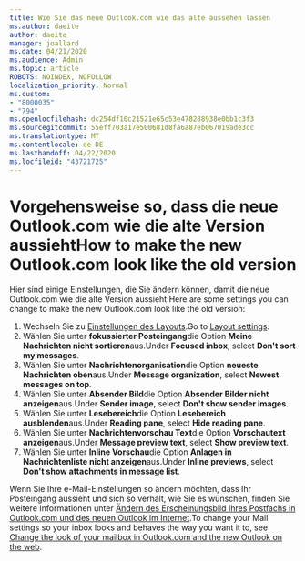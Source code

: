 ```yaml
---
title: Wie Sie das neue Outlook.com wie das alte aussehen lassen
ms.author: daeite
author: daeite
manager: joallard
ms.date: 04/21/2020
ms.audience: Admin
ms.topic: article
ROBOTS: NOINDEX, NOFOLLOW
localization_priority: Normal
ms.custom:
- "8000035"
- "794"
ms.openlocfilehash: dc254df10c21521e65c53e478288938e0bb1c3f3
ms.sourcegitcommit: 55eff703a17e500681d8fa6a87eb067019ade3cc
ms.translationtype: MT
ms.contentlocale: de-DE
ms.lasthandoff: 04/22/2020
ms.locfileid: "43721725"
---
```

# <a name="how-to-make-the-new-outlookcom-look-like-the-old-version"></a><span data-ttu-id="f7ccd-102">Vorgehensweise so, dass die neue Outlook.com wie die alte Version aussieht</span><span class="sxs-lookup"><span data-stu-id="f7ccd-102">How to make the new Outlook.com look like the old version</span></span>

<span data-ttu-id="f7ccd-103">Hier sind einige Einstellungen, die Sie ändern können, damit die neue Outlook.com wie die alte Version aussieht:</span><span class="sxs-lookup"><span data-stu-id="f7ccd-103">Here are some settings you can change to make the new Outlook.com look like the old version:</span></span>

1. <span data-ttu-id="f7ccd-104">Wechseln Sie zu [Einstellungen des Layouts](https://outlook.live.com/mail/options/mail/layout).</span><span class="sxs-lookup"><span data-stu-id="f7ccd-104">Go to [Layout settings](https://outlook.live.com/mail/options/mail/layout).</span></span>
1. <span data-ttu-id="f7ccd-105">Wählen Sie unter **fokussierter Posteingang**die Option **Meine Nachrichten nicht sortieren**aus.</span><span class="sxs-lookup"><span data-stu-id="f7ccd-105">Under **Focused inbox**, select **Don't sort my messages**.</span></span>
1. <span data-ttu-id="f7ccd-106">Wählen Sie unter **Nachrichtenorganisation**die Option **neueste Nachrichten oben**aus.</span><span class="sxs-lookup"><span data-stu-id="f7ccd-106">Under **Message organization**, select **Newest messages on top**.</span></span>
1. <span data-ttu-id="f7ccd-107">Wählen Sie unter **Absender Bild**die Option **Absender Bilder nicht anzeigen**aus.</span><span class="sxs-lookup"><span data-stu-id="f7ccd-107">Under **Sender image**, select **Don't show sender images**.</span></span>
1. <span data-ttu-id="f7ccd-108">Wählen Sie unter **Lesebereich**die Option **Lesebereich ausblenden**aus.</span><span class="sxs-lookup"><span data-stu-id="f7ccd-108">Under **Reading pane**, select **Hide reading pane**.</span></span>
1. <span data-ttu-id="f7ccd-109">Wählen Sie unter **Nachrichtenvorschau Text**die Option **Vorschautext anzeigen**aus.</span><span class="sxs-lookup"><span data-stu-id="f7ccd-109">Under **Message preview text**, select **Show preview text**.</span></span>
1. <span data-ttu-id="f7ccd-110">Wählen Sie unter **Inline Vorschau**die Option **Anlagen in Nachrichtenliste nicht anzeigen**aus.</span><span class="sxs-lookup"><span data-stu-id="f7ccd-110">Under **Inline previews**, select **Don't show attachments in message list**.</span></span>

<span data-ttu-id="f7ccd-111">Wenn Sie Ihre e-Mail-Einstellungen so ändern möchten, dass Ihr Posteingang aussieht und sich so verhält, wie Sie es wünschen, finden Sie weitere Informationen unter [Ändern des Erscheinungsbild Ihres Postfachs in Outlook.com und des neuen Outlook im Internet](https://support.office.com/article/b41c2ecb-f23c-42b3-b7f8-659646d5e58c?wt.mc_id=Office_Outlook_com_Alchemy).</span><span class="sxs-lookup"><span data-stu-id="f7ccd-111">To change your Mail settings so your inbox looks and behaves the way you want it to, see [Change the look of your mailbox in Outlook.com and the new Outlook on the web](https://support.office.com/article/b41c2ecb-f23c-42b3-b7f8-659646d5e58c?wt.mc_id=Office_Outlook_com_Alchemy).</span></span>
